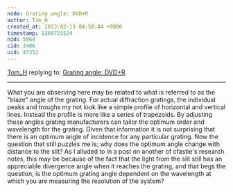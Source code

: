 ```yaml
---
node: Grating angle: DVD+R
author: Tom_H
created_at: 2013-02-13 04:58:44 +0000
timestamp: 1360731524
nid: 5964
cid: 3406
uid: 43352
---
```




[Tom_H](../profile/Tom_H) replying to: [Grating angle: DVD+R](../notes/cfastie/2-12-2013/grating-angle-dvdr)

----
What you are observing here may be related to what is referred to as the "blaze" angle of the grating.  For actual diffraction gratings, the individual peaks and troughs my not look like a simple profile of horizontal and vertical lines.  Instead the profile is more like a series of trapezoids.  By adjusting these angles grating manufacturers can tailor the optimum order and wavelength for the grating. Given that information it is not surprising that there is an optimum angle of incidence for any particular grating.  Now the question that still puzzles me is; why does the optimum angle change with distance to the slit?  As I alluded to in a post on another of cfastie's research notes, this may be because of the fact that the light from the slit still has an appreciable divergence angle when it reaches the grating, and that begs the question, is the optimum grating angle dependent on the wavelength at which you are measuring the resolution of the system?